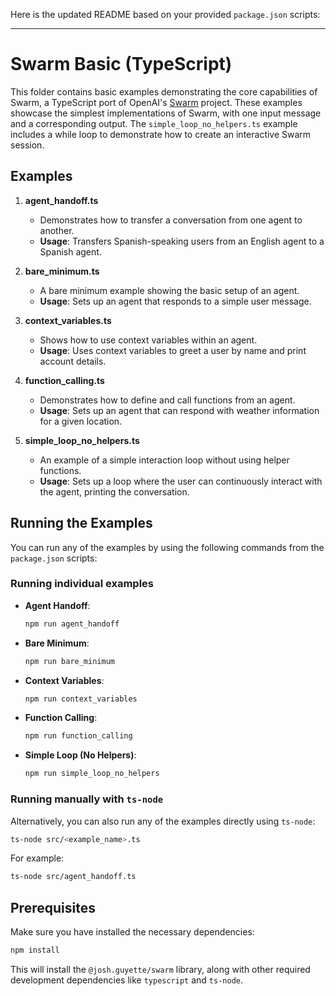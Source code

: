 Here is the updated README based on your provided `package.json` scripts:

---

# Swarm Basic (TypeScript)

This folder contains basic examples demonstrating the core capabilities of Swarm, a TypeScript port of OpenAI's [Swarm](https://github.com/openai/swarm) project. These examples showcase the simplest implementations of Swarm, with one input message and a corresponding output. The `simple_loop_no_helpers.ts` example includes a while loop to demonstrate how to create an interactive Swarm session.

## Examples

1. **agent_handoff.ts**

   - Demonstrates how to transfer a conversation from one agent to another.
   - **Usage**: Transfers Spanish-speaking users from an English agent to a Spanish agent.

2. **bare_minimum.ts**

   - A bare minimum example showing the basic setup of an agent.
   - **Usage**: Sets up an agent that responds to a simple user message.

3. **context_variables.ts**

   - Shows how to use context variables within an agent.
   - **Usage**: Uses context variables to greet a user by name and print account details.

4. **function_calling.ts**

   - Demonstrates how to define and call functions from an agent.
   - **Usage**: Sets up an agent that can respond with weather information for a given location.

5. **simple_loop_no_helpers.ts**

   - An example of a simple interaction loop without using helper functions.
   - **Usage**: Sets up a loop where the user can continuously interact with the agent, printing the conversation.

## Running the Examples

You can run any of the examples by using the following commands from the `package.json` scripts:

### Running individual examples

- **Agent Handoff**: 
  ```bash
  npm run agent_handoff
  ```

- **Bare Minimum**: 
  ```bash
  npm run bare_minimum
  ```

- **Context Variables**: 
  ```bash
  npm run context_variables
  ```

- **Function Calling**: 
  ```bash
  npm run function_calling
  ```

- **Simple Loop (No Helpers)**: 
  ```bash
  npm run simple_loop_no_helpers
  ```

### Running manually with `ts-node`

Alternatively, you can also run any of the examples directly using `ts-node`:

```bash
ts-node src/<example_name>.ts
```

For example:

```bash
ts-node src/agent_handoff.ts
```

## Prerequisites

Make sure you have installed the necessary dependencies:

```bash
npm install
```

This will install the `@josh.guyette/swarm` library, along with other required development dependencies like `typescript` and `ts-node`.
